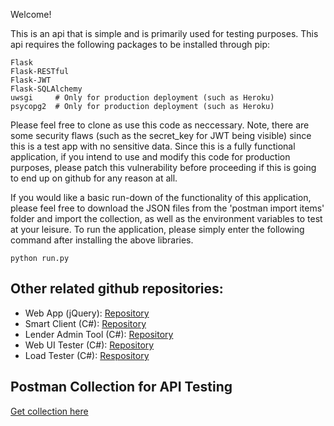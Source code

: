 Welcome!

This is an api that is simple and is primarily used for testing purposes. This api requires the following packages to be installed through pip:

```
Flask
Flask-RESTful
Flask-JWT
Flask-SQLAlchemy
uwsgi     # Only for production deployment (such as Heroku)
psycopg2  # Only for production deployment (such as Heroku)
```

Please feel free to clone as use this code as neccessary. Note, there are some security flaws (such as the secret_key for JWT being visible) since this is a test app with no sensitive data. 
Since this is a fully functional application, if you intend to use and modify this code for production purposes, please patch this vulnerability before proceeding if this is going to end up on github for any reason at all.

If you would like a basic run-down of the functionality of this application, please feel free to download the JSON files from the 'postman import items' folder and import the collection, as well as the environment variables to test at your leisure.
To run the application, please simply enter the following command after installing the above libraries. 

```
python run.py
```
<h2>
    Other related github repositories:
</h2>
<ul>
    <li>Web App (jQuery): <a href="https://github.com/btvanhooser/simple-lending-web-app">Repository</a></li>
    <li>Smart Client (C#): <a href="https://github.com/btvanhooser/SimpleLenderSmartClient">Repository</a></li>
    <li>Lender Admin Tool (C#): <a href="https://github.com/btvanhooser/LenderAdmin">Repository</a></li>
    <li>Web UI Tester (C#): <a href="https://github.com/btvanhooser/LendingWebUITester">Repository</a></li>
    <li>Load Tester (C#): <a href="https://github.com/btvanhooser/LendingAPILoadTester">Respository</a></li>
</ul>

<h2>Postman Collection for API Testing</h2>
<a href="https://www.getpostman.com/collections/290e4ea8841a7580e1dc">Get collection here</a>